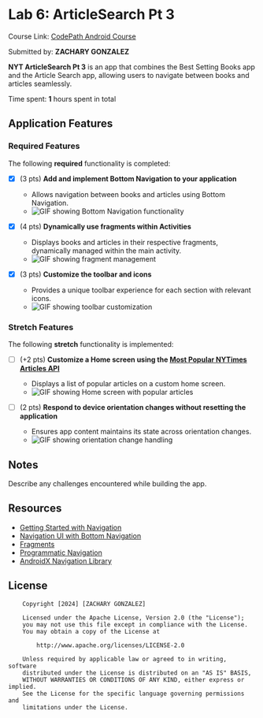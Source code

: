 # Lab 6: ArticleSearch Pt 3

Course Link: [CodePath Android Course](https://courses.codepath.org/courses/and102/unit/6)

Submitted by: **ZACHARY GONZALEZ** <!-- Replace 'Your Name Here' with your actual name -->

**NYT ArticleSearch Pt 3** is an app that combines the Best Setting Books app and the Article Search app, allowing users to navigate between books and articles seamlessly.

Time spent: **1** hours spent in total <!-- Replace 'X' with the number of hours you spent on this project -->

## Application Features

### Required Features

The following **required** functionality is completed:

- [x] (3 pts) **Add and implement Bottom Navigation to your application**
  - Allows navigation between books and articles using Bottom Navigation.
  - ![GIF showing Bottom Navigation functionality](https://github.com/Venrite/zg59-CS388-001/blob/main/Unit6/lab6/lab6part1.gif) <!-- Replace this link with your actual image/GIF link -->

- [x] (4 pts) **Dynamically use fragments within Activities**
  - Displays books and articles in their respective fragments, dynamically managed within the main activity.
  - ![GIF showing fragment management](https://github.com/Venrite/zg59-CS388-001/blob/main/Unit6/lab6/lab6part2_3.gif) <!-- Replace this link with your actual image/GIF link -->

- [x] (3 pts) **Customize the toolbar and icons**
  - Provides a unique toolbar experience for each section with relevant icons.
  - ![GIF showing toolbar customization](https://github.com/Venrite/zg59-CS388-001/blob/main/Unit6/lab6/lab6part2_3.gif) <!-- Replace this link with your actual image/GIF link -->

### Stretch Features

The following **stretch** functionality is implemented:

- [ ] (+2 pts) **Customize a Home screen using the [Most Popular NYTimes Articles API](https://developer.nytimes.com/docs/most-popular-product/1/overview)**
  - Displays a list of popular articles on a custom home screen.
  - ![GIF showing Home screen with popular articles](http://i.imgur.com/link/to/your/gif/file.gif) <!-- Replace this link with your actual image/GIF link -->

- [ ] (2 pts) **Respond to device orientation changes without resetting the application**
  - Ensures app content maintains its state across orientation changes.
  - ![GIF showing orientation change handling](http://i.imgur.com/link/to/your/gif/file.gif) <!-- Replace this link with your actual image/GIF link -->

## Notes

Describe any challenges encountered while building the app. <!-- Replace this with your specific challenges and experiences -->

## Resources

- [Getting Started with Navigation](https://developer.android.com/guide/navigation/navigation-getting-started)
- [Navigation UI with Bottom Navigation](https://developer.android.com/guide/navigation/navigation-ui)
- [Fragments](https://developer.android.com/guide/fragments)
- [Programmatic Navigation](https://developer.android.com/guide/navigation/navigation-programmatic)
- [AndroidX Navigation Library](https://developer.android.com/jetpack/androidx/releases/navigation)

## License

```plaintext
    Copyright [2024] [ZACHARY GONZALEZ]

    Licensed under the Apache License, Version 2.0 (the "License");
    you may not use this file except in compliance with the License.
    You may obtain a copy of the License at

        http://www.apache.org/licenses/LICENSE-2.0

    Unless required by applicable law or agreed to in writing, software
    distributed under the License is distributed on an "AS IS" BASIS,
    WITHOUT WARRANTIES OR CONDITIONS OF ANY KIND, either express or implied.
    See the License for the specific language governing permissions and
    limitations under the License.
